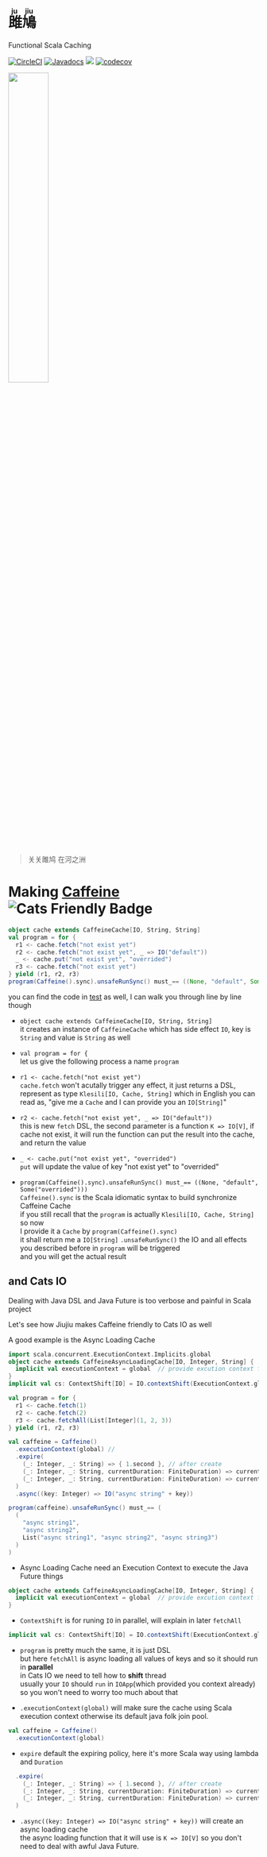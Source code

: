 # <ruby><rb>雎鳩</rb><rt>ju jiu</rt></ruby>

Functional Scala Caching

[![CircleCI](https://circleci.com/gh/jcouyang/jujiu.svg?style=svg)](https://circleci.com/gh/jcouyang/jujiu)
[![Javadocs](https://www.javadoc.io/badge/us.oyanglul/jujiu_2.12.svg?label=document)](https://www.javadoc.io/doc/us.oyanglul/jujiu_2.12)
[![](https://jitpack.io/v/jcouyang/jujiu.svg)](https://jitpack.io/#jcouyang/jujiu)
[![codecov](https://codecov.io/gh/jcouyang/jujiu/branch/master/graph/badge.svg)](https://codecov.io/gh/jcouyang/jujiu)

[<img src=https://upload.wikimedia.org/wikipedia/commons/7/7e/Imperial_Encyclopaedia_-_Animal_Kingdom_-_pic009_-_%E9%9B%8E%E9%B3%A9%E5%9C%96.svg width=40%/>](https://en.wikisource.org/wiki/zh:%E5%8F%A4%E4%BB%8A%E5%9C%96%E6%9B%B8%E9%9B%86%E6%88%90/%E5%8D%9A%E7%89%A9%E5%BD%99%E7%B7%A8/%E7%A6%BD%E8%9F%B2%E5%85%B8/%E7%AC%AC011%E5%8D%B7)
> 关关雎鸠 在河之洲

# Making [Caffeine](https://github.com/ben-manes/caffeine) ![Cats Friendly Badge](https://typelevel.org/cats/img/cats-badge-tiny.png) 

```scala
object cache extends CaffeineCache[IO, String, String]
val program = for {
  r1 <- cache.fetch("not exist yet")
  r2 <- cache.fetch("not exist yet", _ => IO("default"))
  _ <- cache.put("not exist yet", "overrided")
  r3 <- cache.fetch("not exist yet")
} yield (r1, r2, r3)
program(Caffeine().sync).unsafeRunSync() must_== ((None, "default", Some("overrided")))
```
you can find the code in [test](https://github.com/jcouyang/jujiu/blob/master/src/test/scala/us/oyanglul/JujiuSpec.scala) as well, I can walk you through line by line though

- `object cache extends CaffeineCache[IO, String, String]` \
  it creates an instance of `CaffeineCache` which has side effect `IO`, key is `String` and value is `String` as well
- `val program = for {` \
let us give the following process a name `program`
- `r1 <- cache.fetch("not exist yet")` \
 `cache.fetch` won't acutally trigger any effect, it just returns a DSL, represent as type `Klesili[IO, Cache, String]`
 which in English you can read as, "give me a `Cache` and I can provide you an `IO[String]`"

- `r2 <- cache.fetch("not exist yet", _ => IO("default"))` \
  this is new `fetch` DSL, the second parameter is a function `K => IO[V]`, if cache not exist, it will run the function can put the result into the cache, and return the value

- `_ <- cache.put("not exist yet", "overrided")` \
  `put` will update the value of key "not exist yet" to "overrided"

- `program(Caffeine().sync).unsafeRunSync() must_== ((None, "default", Some("overrided")))` \
  `Caffeine().sync` is the Scala idiomatic syntax to build synchronize Caffeine Cache \
  if you still recall that the `program` is actually `Klesili[IO, Cache, String]` so now \
  I provide it a `Cache` by `program(Caffeine().sync)` \
  it shall return me a `IO[String]`
  `.unsafeRunSync()` the IO and all effects you described before in `program` will be triggered \
  and you will get the actual result
  
## and Cats IO
Dealing with Java DSL and Java Future is too verbose and painful in Scala project

Let's see how Jiujiu makes Caffeine friendly to Cats IO as well

A good example is the Async Loading Cache
```scala
import scala.concurrent.ExecutionContext.Implicits.global
object cache extends CaffeineAsyncLoadingCache[IO, Integer, String] {
  implicit val executionContext = global  // provide excution context for exec Future
}
implicit val cs: ContextShift[IO] = IO.contextShift(ExecutionContext.global) // context shift for parallel fetchAll

val program = for {
  r1 <- cache.fetch(1)
  r2 <- cache.fetch(2)
  r3 <- cache.fetchAll(List[Integer](1, 2, 3))
} yield (r1, r2, r3)

val caffeine = Caffeine()
  .executionContext(global) //
  .expire(
    (_: Integer, _: String) => { 1.second }, // after create
    (_: Integer, _: String, currentDuration: FiniteDuration) => currentDuration, // after write
    (_: Integer, _: String, currentDuration: FiniteDuration) => currentDuration // after read
  )
  .async((key: Integer) => IO("async string" + key))

program(caffeine).unsafeRunSync() must_== (
  (
    "async string1",
    "async string2",
    List("async string1", "async string2", "async string3")
  ) 
)
```

- Async Loading Cache need an Execution Context to execute the Java Future things

```scala
object cache extends CaffeineAsyncLoadingCache[IO, Integer, String] {
  implicit val executionContext = global  // provide excution context for exec Future
}
```


- `ContextShift` is for runing `IO` in parallel, will explain in later `fetchAll`
```scala
implicit val cs: ContextShift[IO] = IO.contextShift(ExecutionContext.global)
```

- `program` is pretty much the same, it is just DSL \
but here `fetchAll` is async loading all values of keys and so it should run in **parallel** \
in Cats IO we need to tell how to **shift** thread \
usually your `IO` should `run` in `IOApp`(which provided you context already) so you won't need to worry too much about that

- `.executionContext(global)` will make sure the cache using Scala execution context otherwise its default java folk join pool.
```scala
val caffeine = Caffeine()
  .executionContext(global)
```

-  `expire` default the expiring policy, here it's more Scala way using lambda and `Duration`
```scala
  .expire(
    (_: Integer, _: String) => { 1.second }, // after create
    (_: Integer, _: String, currentDuration: FiniteDuration) => currentDuration, // after write
    (_: Integer, _: String, currentDuration: FiniteDuration) => currentDuration // after read
  )
```
- `.async((key: Integer) => IO("async string" + key))` will create an async loading cache \
the async loading function that it will use is `K => IO[V]` so you don't need to deal with awful Java Future.
